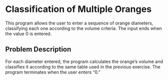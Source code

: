 # Classification of Multiple Oranges

This program allows the user to enter a sequence of orange diameters, classifying each one according to the volume criteria. The input ends when the value 0 is entered.

## Problem Description

For each diameter entered, the program calculates the orange’s volume and classifies it according to the same table used in the previous exercise. The program terminates when the user enters “0.”

